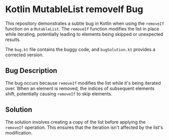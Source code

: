 # Kotlin MutableList removeIf Bug
This repository demonstrates a subtle bug in Kotlin when using the `removeIf` function on a `MutableList`.  The `removeIf` function modifies the list in place while iterating, potentially leading to elements being skipped or unexpected results.

The `bug.kt` file contains the buggy code, and `bugSolution.kt` provides a corrected version.

## Bug Description
The bug occurs because `removeIf` modifies the list while it's being iterated over.  When an element is removed, the indices of subsequent elements shift, potentially causing `removeIf` to skip elements.

## Solution
The solution involves creating a copy of the list before applying the `removeIf` operation. This ensures that the iteration isn't affected by the list's modification.